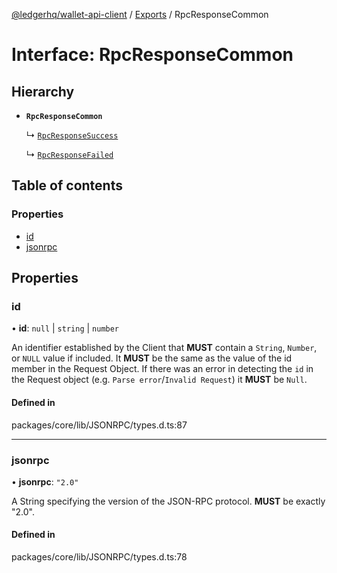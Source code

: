 [@ledgerhq/wallet-api-client](../README.md) / [Exports](../modules.md) / RpcResponseCommon

# Interface: RpcResponseCommon

## Hierarchy

- **`RpcResponseCommon`**

  ↳ [`RpcResponseSuccess`](RpcResponseSuccess.md)

  ↳ [`RpcResponseFailed`](RpcResponseFailed.md)

## Table of contents

### Properties

- [id](RpcResponseCommon.md#id)
- [jsonrpc](RpcResponseCommon.md#jsonrpc)

## Properties

### id

• **id**: ``null`` \| `string` \| `number`

An identifier established by the Client that **MUST** contain a `String`, `Number`,
or `NULL` value if included.
It **MUST** be the same as the value of the id member in the Request Object.
If there was an error
in detecting the `id` in the Request object (e.g. `Parse error`/`Invalid Request`)
it **MUST** be `Null`.

#### Defined in

packages/core/lib/JSONRPC/types.d.ts:87

___

### jsonrpc

• **jsonrpc**: ``"2.0"``

A String specifying the version of the JSON-RPC protocol.
**MUST** be exactly "2.0".

#### Defined in

packages/core/lib/JSONRPC/types.d.ts:78
